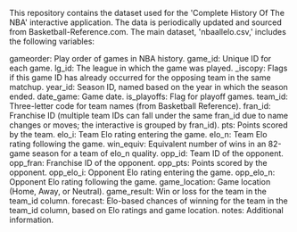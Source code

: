 This repository contains the dataset used for the 'Complete History Of The NBA' interactive application. The data is periodically updated and sourced from Basketball-Reference.com. The main dataset, 'nbaallelo.csv,' includes the following variables:

gameorder: Play order of games in NBA history.
game_id: Unique ID for each game.
lg_id: The league in which the game was played.
_iscopy: Flags if this game ID has already occurred for the opposing team in the same matchup.
year_id: Season ID, named based on the year in which the season ended.
date_game: Game date.
is_playoffs: Flag for playoff games.
team_id: Three-letter code for team names (from Basketball Reference).
fran_id: Franchise ID (multiple team IDs can fall under the same fran_id due to name changes or moves; the interactive is grouped by fran_id).
pts: Points scored by the team.
elo_i: Team Elo rating entering the game.
elo_n: Team Elo rating following the game.
win_equiv: Equivalent number of wins in an 82-game season for a team of elo_n quality.
opp_id: Team ID of the opponent.
opp_fran: Franchise ID of the opponent.
opp_pts: Points scored by the opponent.
opp_elo_i: Opponent Elo rating entering the game.
opp_elo_n: Opponent Elo rating following the game.
game_location: Game location (Home, Away, or Neutral).
game_result: Win or loss for the team in the team_id column.
forecast: Elo-based chances of winning for the team in the team_id column, based on Elo ratings and game location.
notes: Additional information. 

